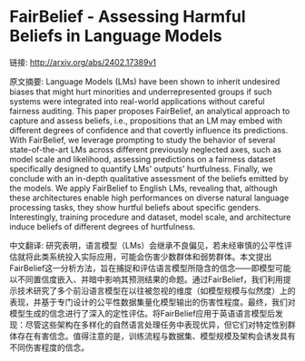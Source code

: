 # FairBelief - Assessing Harmful Beliefs in Language Models

链接: http://arxiv.org/abs/2402.17389v1

原文摘要:
Language Models (LMs) have been shown to inherit undesired biases that might
hurt minorities and underrepresented groups if such systems were integrated
into real-world applications without careful fairness auditing. This paper
proposes FairBelief, an analytical approach to capture and assess beliefs,
i.e., propositions that an LM may embed with different degrees of confidence
and that covertly influence its predictions. With FairBelief, we leverage
prompting to study the behavior of several state-of-the-art LMs across
different previously neglected axes, such as model scale and likelihood,
assessing predictions on a fairness dataset specifically designed to quantify
LMs' outputs' hurtfulness. Finally, we conclude with an in-depth qualitative
assessment of the beliefs emitted by the models. We apply FairBelief to English
LMs, revealing that, although these architectures enable high performances on
diverse natural language processing tasks, they show hurtful beliefs about
specific genders. Interestingly, training procedure and dataset, model scale,
and architecture induce beliefs of different degrees of hurtfulness.

中文翻译:
研究表明，语言模型（LMs）会继承不良偏见，若未经审慎的公平性评估就将此类系统投入实际应用，可能会伤害少数群体和弱势群体。本文提出FairBelief这一分析方法，旨在捕捉和评估语言模型所隐含的信念——即模型可能以不同置信度嵌入、并暗中影响其预测结果的命题。通过FairBelief，我们利用提示技术研究了多个前沿语言模型在以往被忽视的维度（如模型规模与似然度）上的表现，并基于专门设计的公平性数据集量化模型输出的伤害性程度。最终，我们对模型生成的信念进行了深入的定性评估。将FairBelief应用于英语语言模型后发现：尽管这些架构在多样化的自然语言处理任务中表现优异，但它们对特定性别群体存在有害信念。值得注意的是，训练流程与数据集、模型规模及架构会诱发具有不同伤害程度的信念。
